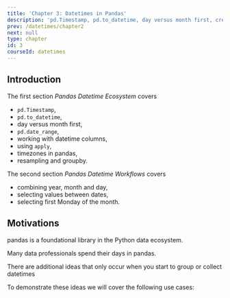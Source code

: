 ```yaml
---
title: 'Chapter 3: Datetimes in Pandas'
description: 'pd.Timestamp, pd.to_datetime, day versus month first, creating date ranges, working with datetime columns, timezones, resampling, groupby.'
prev: /datetimes/chapter2
next: null
type: chapter
id: 3
courseId: datetimes
---
```


<exercise id="1" title="Introduction" >

## Introduction

The first section *Pandas Datetime Ecosystem* covers 

- `pd.Timestamp`,
- `pd.to_datetime`,
- day versus month first,
- `pd.date_range`,
- working with datetime columns,
- using `apply`,
- timezones in pandas,
- resampling and groupby.

The second section *Pandas Datetime Workflows* covers 

- combining year, month and day,
- selecting values between dates,
- selecting first Monday of the month.


## Motivations

pandas is a foundational library in the Python data ecosystem.

Many data professionals spend their days in pandas.

There are additional ideas that only occur when you start to group or collect datetimes

To demonstrate these ideas we will cover the following use cases:

</exercise>

<exercise id="2" title="Pandas Datetime Ecosystem" type="slides">
<slides source="datetimes/pandas-tools"></slides>
</exercise>

<exercise id="3" title="Pandas Datetime Patterns" type="slides">
<slides source="datetimes/pandas-patterns"></slides>
</exercise>
